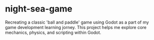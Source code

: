 # night-sea-game
 Recreating a classic 'ball and paddle' game using Godot as a part of my game development learning jorney. This project helps me explore core mechanics, physics, and scripting within Godot.

